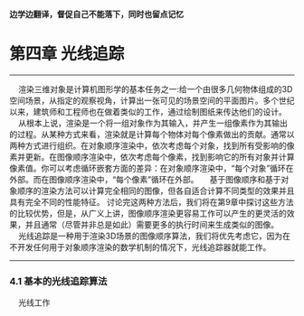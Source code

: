 **边学边翻译，督促自己不能落下，同时也留点记忆**

# 第四章 光线追踪

***

&nbsp;&nbsp;&nbsp;&nbsp;渲染三维对象是计算机图形学的基本任务之一:给一个由很多几何物体组成的3D空间场景，从指定的观察视角，计算出一张可见的场景空间的平面图片。多个世纪以来，建筑师和工程师也在做着类似的工作，通过绘制图纸来传达他们的设计。
&nbsp;&nbsp;&nbsp;&nbsp;从根本上说，渲染是一个将一组对象作为其输入，并产生一组像素作为其输出的过程。从某种方式来看，渲染就是计算每个物体对每个像素做出的贡献。通常以两种方式进行组织。在对象顺序渲染中，依次考虑每个对象，找到所有受影响的像素并更新。在图像顺序渲染中，依次考虑每个像素，找到影响它的所有对象并计算像素值。你可以考虑循环嵌套方面的差异：在对象顺序渲染中，“每个对象”循环在外部。而在图像顺序渲染中，“每个像素”循环在外部。
&nbsp;&nbsp;&nbsp;&nbsp;基于图像顺序和基于对象顺序的渲染方法可以计算完全相同的图像，但各自适合计算不同类型的效果并且具有完全不同的性能特征。 讨论完这两种方法后，我们将在第9章中探讨这些方法的比较优势，但是，从广义上讲，图像顺序渲染更容易工作可以产生的更灵活的效果，并且通常（尽管并非总是如此）需要更多的执行时间来生成类似的图像。
&nbsp;&nbsp;&nbsp;&nbsp;光线追踪是一种用于渲染3D场景的图像顺序算法，我们将优先考虑它，因为在不开发任何用于对象顺序渲染的数学机制的情况下，光线追踪器就能工作。


***
### 4.1 基本的光线追踪算法

&nbsp;&nbsp;&nbsp;&nbsp;光线工作